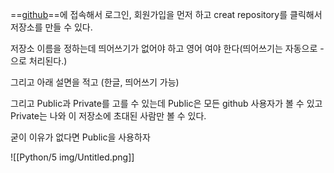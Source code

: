 ==[github](http://github.com)==에 접속해서 로그인, 회원가입을 먼저 하고 creat repository를 클릭해서 저장소를 만들 수 있다.

저장소 이름을 정하는데 띄어쓰기가 없어야 하고 영어 여야 한다(띄어쓰기는 자동으로 -으로 처리된다.)

그리고 아래 설면을 적고 (한글, 띄어쓰기 가능)

그리고 Public과 Private를 고를 수 있는데 Public은 모든 github 사용자가 볼 수 있고 Private는 나와 이 저장소에 초대된 사람만 볼 수 있다.

굳이 이유가 없다면 Public을 사용하자

![[Python/5 img/Untitled.png]]